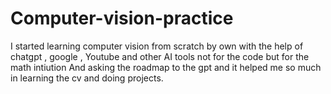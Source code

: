 # Computer-vision-practice
I started learning computer vision from scratch by own with the help of chatgpt , google , Youtube and other AI tools not for the code but for the math intiution 
And asking the roadmap to the gpt and it helped me so much in learning the cv and doing projects.
